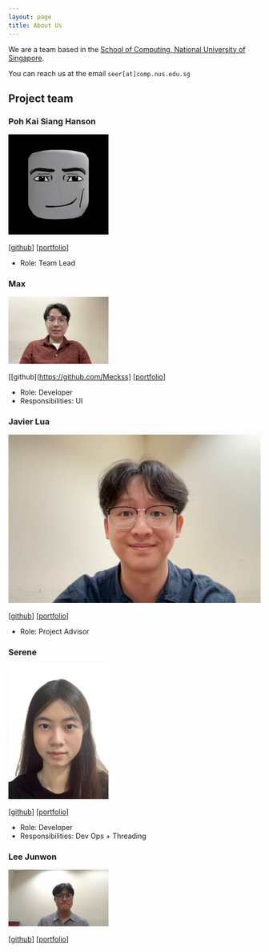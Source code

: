 ```yaml
---
layout: page
title: About Us
---
```


We are a team based in the [School of Computing, National University of Singapore](https://www.comp.nus.edu.sg).

You can reach us at the email `seer[at]comp.nus.edu.sg`

## Project team

### Poh Kai Siang Hanson

<img src="images/hansonpoh.png" width="200px">

[[github](https://github.com/hansonpoh)]
[[portfolio](team/hansonpoh.md)]

* Role: Team Lead

### Max

<img src="images/meckss.png" width="200px">

[[github](https://github.com/Meckss]
[[portfolio](team/max.md)]

* Role: Developer
* Responsibilities: UI

### Javier Lua

![javier-lua.png](images/javier-lua.png)

[[github](https://github.com/javier-lua)]
[[portfolio](team/javier.md)]
* Role: Project Advisor

### Serene 

<img src="images/serenelwt.png" width="200px">

[[github](https://github.com/serenelwt)]
[[portfolio](team/serenelwt.md)]

* Role: Developer
* Responsibilities: Dev Ops + Threading

### Lee Junwon

<img src="images/nownuj.png.jpg" width="200px">

[[github](https://github.com/NownuJ)]
[[portfolio](team/nownuj.md)]

